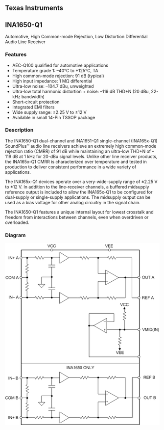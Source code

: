 ## Texas Instruments
## INA1650-Q1

Automotive, High Common-mode Rejection, Low Distortion Differential Audio Line Receiver

### Features

- AEC-Q100 qualified for automotive applications
- Temperature grade 1: –40°C to +125°C, TA
- High common-mode rejection: 91 dB (typical)
- High input impedance: 1 MΩ differential
- Ultra-low noise: –104.7 dBu, unweighted
- Ultra-low total harmonic distortion + noise: –119 dB THD+N (20 dBu, 22-kHz bandwidth)
- Short-circuit protection
- Integrated EMI	filters
- Wide supply range: ±2.25 V to ±12 V
- Available in small 14-Pin TSSOP package

### Description

The INA1650-Q1 dual-channel and INA1651-Q1 single-channel (INA165x-Q1)	SoundPlus™ audio line receivers achieve an extremely high	common-mode rejection ratio (CMRR) of 91 dB while maintaining an ultra-low THD+N of –119 dB at 1	kHz for 20-dBu signal levels. Unlike other line receiver products, the INA165x-Q1 CMRR is	characterized over temperature and tested in production to deliver consistent performance in a wide variety of applications.

The INA165x-Q1 devices operate over a very-wide-supply range of ±2.25 V to ±12 V. In	addition to the line-receiver channels, a buffered midsupply reference output is included to allow	the INA165x-Q1 to be configured for dual-supply or single-supply applications. The midsupply output	can be used as a bias voltage for other analog circuitry in the signal chain.

The INA1650-Q1 features a unique internal layout for lowest crosstalk and freedom from	interactions between channels, even when overdriven or overloaded.

### Diagram

![](diagram.gif)

